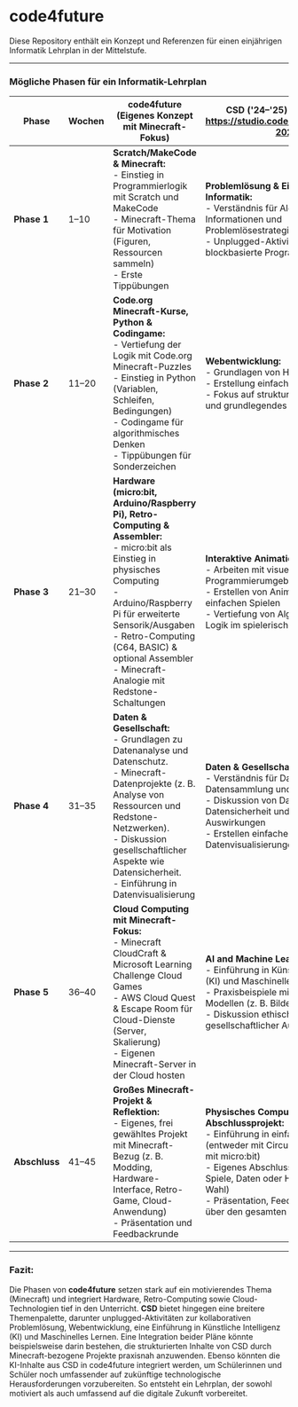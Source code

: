 # code4future

Diese Repository enthält ein Konzept und Referenzen für einen einjährigen Informatik Lehrplan in der Mittelstufe.

---

### Mögliche Phasen für ein Informatik-Lehrplan

| Phase | Wochen | code4future (Eigenes Konzept mit Minecraft-Fokus) | CSD ('24–'25) von Code.org https://studio.code.org/courses/csd-2024 |
|-------|---------|-----------------------------------------|----------------------------|
| **Phase 1** | 1–10 | **Scratch/MakeCode & Minecraft:**<br> - Einstieg in Programmierlogik mit Scratch und MakeCode<br> - Minecraft-Thema für Motivation (Figuren, Ressourcen sammeln)<br> - Erste Tippübungen | **Problemlösung & Einführung in die Informatik:**<br> - Verständnis für Algorithmen, Informationen und Problemlösestrategien<br> - Unplugged-Aktivitäten, einfache blockbasierte Programmierung |
| **Phase 2** | 11–20 | **Code.org Minecraft-Kurse, Python & Codingame:**<br> - Vertiefung der Logik mit Code.org Minecraft-Puzzles<br> - Einstieg in Python (Variablen, Schleifen, Bedingungen)<br> - Codingame für algorithmisches Denken<br> - Tippübungen für Sonderzeichen | **Webentwicklung:**<br> - Grundlagen von HTML & CSS<br> - Erstellung einfacher Webseiten<br> - Fokus auf strukturiertes Web-Layout und grundlegendes Webdesign |
| **Phase 3** | 21–30 | **Hardware (micro:bit, Arduino/Raspberry Pi), Retro-Computing & Assembler:**<br> - micro:bit als Einstieg in physisches Computing<br> - Arduino/Raspberry Pi für erweiterte Sensorik/Ausgaben<br> - Retro-Computing (C64, BASIC) & optional Assembler<br> - Minecraft-Analogie mit Redstone-Schaltungen | **Interaktive Animationen & Spiele:**<br> - Arbeiten mit visuellen Programmierumgebungen (GameLab)<br> - Erstellen von Animationen und einfachen Spielen<br> - Vertiefung von Algorithmen und Logik im spielerischen Kontext |
| **Phase 4** | 31–35 | **Daten & Gesellschaft:**<br> - Grundlagen zu Datenanalyse und Datenschutz. <br> - Minecraft-Datenprojekte (z. B. Analyse von Ressourcen und Redstone-Netzwerken). <br> - Diskussion gesellschaftlicher Aspekte wie Datensicherheit. <br> - Einführung in Datenvisualisierung | **Daten & Gesellschaft:**<br> - Verständnis für Daten, Datensammlung und -analyse<br> - Diskussion von Datenschutz, Datensicherheit und gesellschaftlichen Auswirkungen<br> - Erstellen einfacher Datenvisualisierungen |
| **Phase 5** | 36–40 | **Cloud Computing mit Minecraft-Fokus:**<br> - Minecraft CloudCraft & Microsoft Learning Challenge Cloud Games<br> - AWS Cloud Quest & Escape Room für Cloud-Dienste (Server, Skalierung)<br> - Eigenen Minecraft-Server in der Cloud hosten | **AI and Machine Learning:**<br> - Einführung in Künstliche Intelligenz (KI) und Maschinelles Lernen<br> - Praxisbeispiele mit einfachen ML-Modellen (z. B. Bilderkennung)<br> - Diskussion ethischer Fragen und gesellschaftlicher Auswirkungen |
| **Abschluss** | 41–45 | **Großes Minecraft-Projekt & Reflektion:**<br> - Eigenes, frei gewähltes Projekt mit Minecraft-Bezug (z. B. Modding, Hardware-Interface, Retro-Game, Cloud-Anwendung)<br> - Präsentation und Feedbackrunde | **Physisches Computing & Abschlussprojekt:**<br> - Einführung in einfache Hardware (entweder mit Circuit Playground oder mit micro:bit)<br> - Eigenes Abschlussprojekt (Web, Spiele, Daten oder Hardware, nach Wahl)<br> - Präsentation, Feedback, Reflexion über den gesamten Lernprozess |

---

### **Fazit:**  

Die Phasen von **code4future** setzen stark auf ein motivierendes Thema (Minecraft) und integriert Hardware, Retro-Computing sowie Cloud-Technologien tief in den Unterricht. **CSD** bietet hingegen eine breitere Themenpalette, darunter unplugged-Aktivitäten zur kollaborativen Problemlösung, Webentwicklung, eine Einführung in Künstliche Intelligenz (KI) und Maschinelles Lernen. Eine Integration beider Pläne könnte beispielsweise darin bestehen, die strukturierten Inhalte von CSD durch Minecraft-bezogene Projekte praxisnah anzuwenden. Ebenso könnten die KI-Inhalte aus CSD in code4future integriert werden, um Schülerinnen und Schüler noch umfassender auf zukünftige technologische Herausforderungen vorzubereiten. So entsteht ein Lehrplan, der sowohl motiviert als auch umfassend auf die digitale Zukunft vorbereitet.
